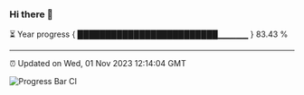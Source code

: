 ### Hi there 👋

⏳ Year progress { █████████████████████████▁▁▁▁▁ } 83.43 %

---

⏰ Updated on Wed, 01 Nov 2023 12:14:04 GMT

![Progress Bar CI](https://github.com/Shyam-Makwana/GitHub-Actions-Demo/workflows/Progress%20Bar%20CI/badge.svg)
